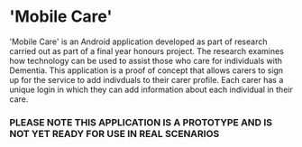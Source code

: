 # 'Mobile Care'
'Mobile Care' is an Android application developed as part of research carried out as part of a final year honours project. The research examines how technology can be used to assist those who care for individuals with Dementia. This application is a proof of concept that allows carers to sign up for the service to add indivduals to their carer profile. Each carer has a unique login in which they can add information about each individual in their care. 

### PLEASE NOTE THIS APPLICATION IS A PROTOTYPE AND IS NOT YET READY FOR USE IN REAL SCENARIOS
